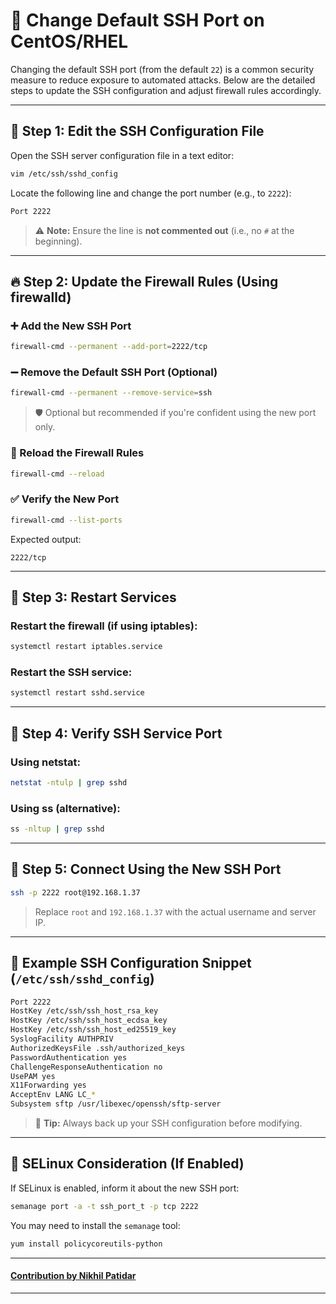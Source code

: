 

# 🔐 Change Default SSH Port on CentOS/RHEL

Changing the default SSH port (from the default `22`) is a common security measure to reduce exposure to automated attacks. Below are the detailed steps to update the SSH configuration and adjust firewall rules accordingly.

---

## 📝 Step 1: Edit the SSH Configuration File

Open the SSH server configuration file in a text editor:

```bash
vim /etc/ssh/sshd_config
```

Locate the following line and change the port number (e.g., to `2222`):

```bash
Port 2222
```

> ⚠️ **Note:** Ensure the line is **not commented out** (i.e., no `#` at the beginning).

---

## 🔥 Step 2: Update the Firewall Rules (Using firewalld)

### ➕ Add the New SSH Port

```bash
firewall-cmd --permanent --add-port=2222/tcp
```

### ➖ Remove the Default SSH Port (Optional)

```bash
firewall-cmd --permanent --remove-service=ssh
```

> 🛡️ Optional but recommended if you're confident using the new port only.

### 🔁 Reload the Firewall Rules

```bash
firewall-cmd --reload
```

### ✅ Verify the New Port

```bash
firewall-cmd --list-ports
```

Expected output:

```
2222/tcp
```

---

## 🔄 Step 3: Restart Services

### Restart the firewall (if using iptables):

```bash
systemctl restart iptables.service
```

### Restart the SSH service:

```bash
systemctl restart sshd.service
```

---

## 🧪 Step 4: Verify SSH Service Port

### Using netstat:

```bash
netstat -ntulp | grep sshd
```

### Using ss (alternative):

```bash
ss -nltup | grep sshd
```

---

## 🔗 Step 5: Connect Using the New SSH Port

```bash
ssh -p 2222 root@192.168.1.37
```

> Replace `root` and `192.168.1.37` with the actual username and server IP.

---

## 📁 Example SSH Configuration Snippet (`/etc/ssh/sshd_config`)

```bash
Port 2222
HostKey /etc/ssh/ssh_host_rsa_key
HostKey /etc/ssh/ssh_host_ecdsa_key
HostKey /etc/ssh/ssh_host_ed25519_key
SyslogFacility AUTHPRIV
AuthorizedKeysFile .ssh/authorized_keys
PasswordAuthentication yes
ChallengeResponseAuthentication no
UsePAM yes
X11Forwarding yes
AcceptEnv LANG LC_*
Subsystem sftp /usr/libexec/openssh/sftp-server
```

> 💾 **Tip:** Always back up your SSH configuration before modifying.

---

## 🔐 SELinux Consideration (If Enabled)

If SELinux is enabled, inform it about the new SSH port:

```bash
semanage port -a -t ssh_port_t -p tcp 2222
```

You may need to install the `semanage` tool:

```bash
yum install policycoreutils-python
```

---

#### [**Contribution by Nikhil Patidar**](https://github.com/nikhilpatidar01?new_signup=true) 
---
